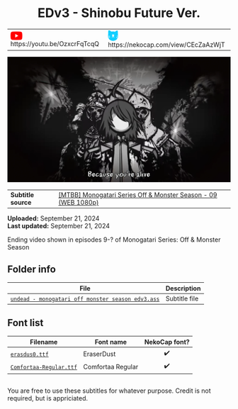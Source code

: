 
<h1 align='center'>EDv3 - Shinobu Future Ver.</h1>

<table align='center'>
    <tr>
        <td> <img src='../../.img/youtube.svg' alt='YouTube' width=27 align='center'> &nbsp https://youtu.be/OzxcrFqTcqQ </td>
        <td> <img src='../../.img/nekocap.svg' alt='NekoCap' width=23 align='center'> &nbsp https://nekocap.com/view/CEcZaAzWjT </td>
    </tr>
</table>

[![](./preview.webp)](https://www.youtube.com/watch?v=OzxcrFqTcqQ&nekocap=CEcZaAzWjT)

<table align='center'>
    <tr>
        <!-- Subtitle source -->
        <td><b>Subtitle source</b></td>
        <!--  [[MTBB] Monogatari Series Off & Monster Season - 09 (WEB 1080p)](https://nyaa.si/view/1875268) -->
        <td><a href="https://nyaa.si/view/1875268">[MTBB] Monogatari Series Off &amp; Monster Season - 09 (WEB 1080p)</a></td>
    </tr>
</table>

**Uploaded:** September 21, 2024  
**Last updated:** September 21, 2024

<!-- Description goes here -->
Ending video shown in episodes 9-? of Monogatari Series: Off & Monster Season

## Folder info

| File | Description |
| ---- | ----------- |
[`undead - monogatari off monster season edv3.ass`](undead%20-%20monogatari%20off%20monster%20season%20edv3.ass) | Subtitle file |

## Font list

| Filename | Font name | NekoCap font? |
| ---- | ---- | :--: |
 [`erasdus0.ttf`](https://github.com/abrokecube/subtitles-fonts/blob/main/NekoCap%20fonts/erasdus0.ttf) | EraserDust | ✔️ |
 [`Comfortaa-Regular.ttf`](https://github.com/abrokecube/subtitles-fonts/blob/main/NekoCap%20fonts/Comfortaa-Regular.ttf) | Comfortaa Regular | ✔️ |

<!-- Permissions -->
## 
You are free to use these subtitles for whatever purpose. Credit is not required, but is appriciated.

